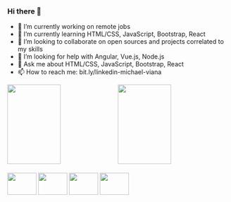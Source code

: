 ### Hi there 👋

- 🔭 I’m currently working on remote jobs
- 🌱 I’m currently learning HTML/CSS, JavaScript, Bootstrap, React
- 👯 I’m looking to collaborate on open sources and projects correlated to my skills
- 🤔 I’m looking for help with Angular, Vue.js, Node.js
- 💬 Ask me about HTML/CSS, JavaScript, Bootstrap, React
- 📫 How to reach me: bit.ly/linkedin-michael-viana

<div>
  <a>
    <img height="180em" width="49%" src="https://github-readme-stats.vercel.app/api?username=devmichaelviana&count_private=true&show_icons=true&theme=dark" />
    <img height="180em" width="49%" src="https://github-readme-stats.vercel.app/api/top-langs/?username=devmichaelviana&layout=compact&theme=dark&show_icons=true&langs_count=16" />
  </a>
</div>

<div style="display:inline-block"><br>
  <img height=50 width=66 src="https://cdn.jsdelivr.net/gh/devicons/devicon/icons/html5/html5-original.svg" />
  <img height=50 width=66 src="https://cdn.jsdelivr.net/gh/devicons/devicon/icons/css3/css3-original.svg" />
  <img height=50 width=66 src="https://cdn.jsdelivr.net/gh/devicons/devicon/icons/javascript/javascript-original.svg" />
  <img height=50 width=66 src="https://cdn.jsdelivr.net/gh/devicons/devicon/icons/react/react-original.svg" />
</div>
